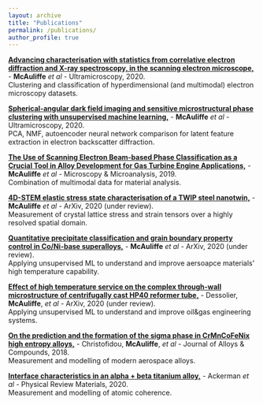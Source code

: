 ```yaml
---
layout: archive
title: "Publications"
permalink: /publications/
author_profile: true
---
```


**[Advancing characterisation with statistics from correlative electron diffraction and X-ray spectroscopy, in the scanning electron microscope,](https://arxiv.org/abs/1908.04084)** - **McAuliffe** *et al* - Ultramicroscopy, 2020.  
Clustering and classification of hyperdimensional (and multimodal) electron microscopy datasets.


**[Spherical-angular dark field imaging and sensitive microstructural phase clustering with unsupervised machine learning,](https://arxiv.org/abs/2005.10581)** - **McAuliffe** *et al* - Ultramicroscopy, 2020.  
PCA, NMF, autoencoder neural network comparison for latent feature extraction in electron backscatter diffraction.


**[The Use of Scanning Electron Beam-based Phase Classification as a Crucial Tool in Alloy Development for Gas Turbine Engine Applications,](https://www.cambridge.org/core/journals/microscopy-and-microanalysis/article/use-of-scanning-electron-beambased-phase-classification-as-a-crucial-tool-in-alloy-development-for-gas-turbine-engine-applications/CDD90528AEEA54F8E85E9CF759E0D66E)** - **McAuliffe** *et al* - Microscopy & Microanalysis, 2019.  
Combination of multimodal data for material analysis.
​

**[4D-STEM elastic stress state characterisation of a TWIP steel nanotwin,](https://arxiv.org/abs/2004.03982)** - **McAuliffe** *et al* - ArXiv, 2020 (under review).  
Measurement of crystal lattice stress and strain tensors over a highly resolved spatial domain.


**[Quantitative precipitate classification and grain boundary property control in Co/Ni-base superalloys,](https://arxiv.org/abs/2009.00948)** - **McAuliffe** *et al* - ArXiv, 2020 (under review).  
Applying unsupervised ML to understand and improve aersoapce materials' high temperature capability.


**[Effect of high temperature service on the complex through-wall microstructure of centrifugally cast HP40 reformer tube,](https://arxiv.org/abs/2008.07429)** - Dessolier, **McAuliffe**, *et al* - ArXiv, 2020 (under review).  
Applying unsupervised ML to understand and improve oil&gas engineering systems.


**[On the prediction and the formation of the sigma phase in CrMnCoFeNix high entropy alloys,](https://www.sciencedirect.com/science/article/pii/S0925838818329062?casa_token=UlystsvnrRcAAAAA:whA-ISZdxBv6p-UKRLDhxkNo2JuDJYI5KF264HsllLNLQbXmAqoZ71atcNwBGXYJly1Alu6Y)** - Christofidou, **McAuliffe**, *et al* - Journal of Alloys & Compounds, 2018.  
Measurement and modelling of modern aerospace alloys.


**[Interface characteristics in an alpha + beta titanium alloy,](https://arxiv.org/abs/1805.09882)** - Ackerman *et al* - Physical Review Materials, 2020.  
Measurement and modelling of atomic coherence.